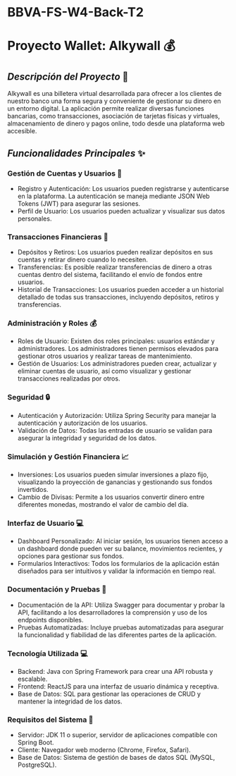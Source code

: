# BBVA-FS-W4-Back-T2
# **Proyecto Wallet: Alkywall** :moneybag:
## _Descripción del Proyecto_ :memo:
Alkywall es una billetera virtual desarrollada para ofrecer a los clientes de nuestro banco una forma segura y conveniente de gestionar su dinero en un entorno digital. La aplicación permite realizar diversas funciones bancarias, como transacciones, asociación de tarjetas físicas y virtuales, almacenamiento de dinero y pagos online, todo desde una plataforma web accesible.

## ***Funcionalidades Principales*** :sparkles:
### Gestión de Cuentas y Usuarios :bust_in_silhouette:
- Registro y Autenticación: Los usuarios pueden registrarse y autenticarse en la plataforma. La autenticación se maneja mediante JSON Web Tokens (JWT) para asegurar las sesiones.
- Perfil de Usuario: Los usuarios pueden actualizar y visualizar sus datos personales.
### Transacciones Financieras :money_with_wings:
- Depósitos y Retiros: Los usuarios pueden realizar depósitos en sus cuentas y retirar dinero cuando lo necesiten.
- Transferencias: Es posible realizar transferencias de dinero a otras cuentas dentro del sistema, facilitando el envío de fondos entre usuarios.
- Historial de Transacciones: Los usuarios pueden acceder a un historial detallado de todas sus transacciones, incluyendo depósitos, retiros y transferencias.
### Administración y Roles :moneybag:
- Roles de Usuario: Existen dos roles principales: usuarios estándar y administradores. Los administradores tienen permisos elevados para gestionar otros usuarios y realizar tareas de mantenimiento.
- Gestión de Usuarios: Los administradores pueden crear, actualizar y eliminar cuentas de usuario, así como visualizar y gestionar transacciones realizadas por otros.
### Seguridad :lock:
- Autenticación y Autorización: Utiliza Spring Security para manejar la autenticación y autorización de los usuarios.
- Validación de Datos: Todas las entradas de usuario se validan para asegurar la integridad y seguridad de los datos.
### Simulación y Gestión Financiera :chart_with_upwards_trend:
- Inversiones: Los usuarios pueden simular inversiones a plazo fijo, visualizando la proyección de ganancias y gestionando sus fondos invertidos.
- Cambio de Divisas: Permite a los usuarios convertir dinero entre diferentes monedas, mostrando el valor de cambio del día.
### Interfaz de Usuario :computer: 
- Dashboard Personalizado: Al iniciar sesión, los usuarios tienen acceso a un dashboard donde pueden ver su balance, movimientos recientes, y opciones para gestionar sus fondos.
- Formularios Interactivos: Todos los formularios de la aplicación están diseñados para ser intuitivos y validar la información en tiempo real.
### Documentación y Pruebas :rocket:
- Documentación de la API: Utiliza Swagger para documentar y probar la API, facilitando a los desarrolladores la comprensión y uso de los endpoints disponibles.
- Pruebas Automatizadas: Incluye pruebas automatizadas para asegurar la funcionalidad y fiabilidad de las diferentes partes de la aplicación.
### Tecnología Utilizada :computer:
- Backend: Java con Spring Framework para crear una API robusta y escalable.
- Frontend: ReactJS para una interfaz de usuario dinámica y receptiva.
- Base de Datos: SQL para gestionar las operaciones de CRUD y mantener la integridad de los datos.
### Requisitos del Sistema :bust_in_silhouette:
- Servidor: JDK 11 o superior, servidor de aplicaciones compatible con Spring Boot.
- Cliente: Navegador web moderno (Chrome, Firefox, Safari).
- Base de Datos: Sistema de gestión de bases de datos SQL (MySQL, PostgreSQL).
